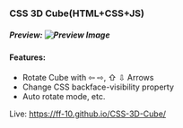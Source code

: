 ### CSS 3D Cube(HTML+CSS+JS)

##### Preview: ![Preview Image](https://github.com/ff-10/CSS-3D-Cube/master/cover.png?raw=true)

#### Features:
- Rotate Cube with ⇦ ⇨, ⇧ ⇩ Arrows
- Change CSS backface-visibility property
- Auto rotate mode, etc.

Live: https://ff-10.github.io/CSS-3D-Cube/

